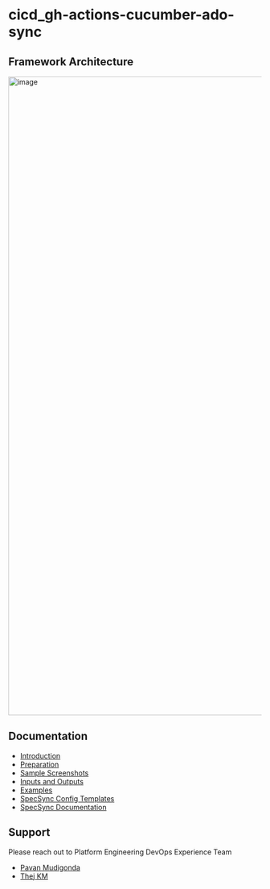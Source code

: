 # cicd_gh-actions-cucumber-ado-sync

## Framework Architecture
<img width="1269" alt="image" src="https://user-images.githubusercontent.com/86745613/200183648-6a01bdc8-7cf6-483c-bed4-1f960d41e3fe.png">

## Documentation

-   [Introduction](./docs/1-Introduction.md)
-   [Preparation](./docs/2-Preparation.md)
-   [Sample Screenshots](./docs/3-Action-Screenshots.md)
-   [Inputs and Outputs](./docs/4-Inputs-Outputs.md)
-   [Examples](./docs/5-Examples.md)
-   [SpecSync Config Templates](./docs/specsync-templates)
-   [SpecSync Documentation](https://specsolutions.gitbook.io/specsync/)

## Support

Please reach out to Platform Engineering DevOps Experience Team
-   [Pavan Mudigonda](mailto:nagapavankumar.mudigonda@tr.com)
-   [Thej KM](mailto:thejaswini.madappa@tr.com)
